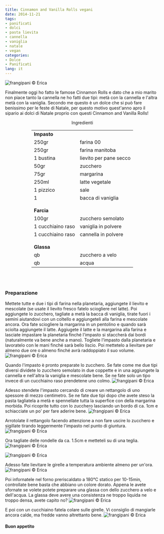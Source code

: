 ```yaml
---
title: Cinnamon and Vanilla Rolls vegani
date: 2014-11-21
tags:
- panificati
- dolci
- pasta lievita
- cannella
- vaniglia
- natale
- vegan
categories:
- Dolce
- Panificati
lang: it
---
```

![](header.jpg "frangipani © Erica")

Finalmente oggi ho fatto le famose Cinnamon Rolls e dato che a mio marito non piace tanto la cannella ne ho fatti due tipi: metà con la cannella e l'altra metà con la vaniglia. Secondo me questo è un dolce che si può fare benissimo per le feste di Natale, per questo motivo quest'anno apro il sipario ai dolci di Natale proprio con questi Cinnamon and Vanilla Rolls!


<div id="wrapper" style="text-align: center">
  <div id="yourdiv" style="display: inline-block;">
    <div class="ingredients">
      <div class="ingredients-title">Ingredienti</div>
      <table>
        <tbody>
          <tr>
            <td colspan="2"><b>Impasto</b></td>
          </tr>
          <tr>
            <td>250gr</td>
            <td>farina 00</td>
          </tr>
          <tr>
            <td>250gr</td>
            <td>farina manitoba</td>
          </tr>
          <tr>
            <td>1 bustina</td>
            <td>lievito per pane secco</td>
          </tr>
          <tr>
            <td>50gr</td>
            <td>zucchero</td>
          </tr>
          <tr>
            <td>75gr</td>
            <td>margarina</td>
          </tr>
          <tr>
            <td>250ml</td>
            <td>latte vegetale</td>
          </tr>
          <tr>
            <td>1 pizzico</td>
            <td>sale</td>
          </tr>
          <tr>
            <td>1</td>
            <td>bacca di vaniglia</td>
          </tr>
          <tr style="height: 15px;"></tr>
          <tr>          
            <td colspan="2"><b>Farcia</b></td>
          </tr>
          <tr>
            <td>100gr</td>
            <td>zucchero semolato</td>
          </tr>
          <tr>      
            <td>1 cucchiaino raso</td>
            <td>vaniglia in polvere</td>
          </tr>
          <tr>      
            <td>1 cucchiaino raso</td>
            <td>cannella in polvere</td>
          </tr>
          <tr style="height: 15px;"></tr>
          <tr>          
            <td colspan="2"><b>Glassa</b></td>
          </tr>      
          <tr>
            <td>qb</td>
            <td>zucchero a velo</td>
          </tr>
          <tr>
            <td>qb</td>
            <td>acqua</td>       
          </tr>
        </tbody>
      </table>
      <br></br>
    </div>
  </div>
</div>


<h3>
  <font color="grey">
    <i class="fa-solid fa-gears"></i>
  </font> Preparazione
</h3>

Mettete tutte e due i tipi di farina nella planetaria, aggiungete il lievito e mescolate (se usate il lievito fresco fatelo sciogliere nel latte). Poi aggiungete lo zucchero, tagliate a metà la bacca di vaniglia, tirate fuori i semini aiutandovi con un coltello e aggiungeteli alla farina e mescolate ancora. Ora fate sciogliere la margarina in un pentolino e quando sarà sciolta aggiungete il latte. Aggiugete il latte e la margarina alla farina e lasciate impastare la planetaria finché l'impasto si staccherà dai bordi (naturalmente va bene anche a mano). Togliete l'impasto dalla planetaria e lavoratelo con le mani finché sarà bello liscio. Poi mettetelo a lievitare per almeno due ore o almeno finché avrà raddoppiato il suo volume.
![](impasto.jpg "frangipani © Erica")

Quando l'impasto è pronto preparate lo zucchero. Se fate come me due tipi diversi dividete lo zucchero semolato in due coppette e in una aggiungete la cannella e nell'altra la vaniglia e mescolate bene. Se ne fate solo un tipo invece di un cucchiaino raso prendetene uno colmo.
![](zucchero.jpg "frangipani © Erica")

Adesso stendete l'impasto cercando di creare un rettangolo di uno spessore di mezzo centimetro. Se ne fate due tipi dopo che avete steso la pasta tagliatela a metà e spennellate tutta la superfice con della margarina morbida. Poi ricoprite tutto con lo zucchero lasciando un bordo di ca. 1cm e schiacciate un po' per fare aderire bene.
![](rettangolo.jpg "frangipani © Erica")

Arrotolate il rettangolo facendo attenzione a non fare uscire lo zucchero e sigillate tirando leggermente l'impasto nel punto di giuntura.
![](rotolo.jpg "frangipani © Erica")

Ora tagliate delle rondelle da ca. 1.5cm e metteteli su di una teglia.
![](vaniglia.jpg "frangipani © Erica")

![](cannella.jpg "frangipani © Erica")

Adesso fate lievitare le girelle a temperatura ambiente almeno per un'ora.
![](lievitate.jpg "frangipani © Erica")

Poi infornatele nel forno preriscaldato a 180°C statico per 10-15min, controllate bene basta che abbiano un colore dorato. Appena le avete sfornate se volete potete preparare una glassa con dello zucchero a velo e dell'acqua. La glassa deve avere una consistenza ne troppo liquida ne troppo densa, avete capito no?
![](glassa.jpg "frangipani © Erica")

E poi con un cucchiaino fatela colare sulle girelle. Vi consiglio di mangiarle ancora calde, ma fredde vanno altrettanto bene.
![](risultato.jpg "frangipani © Erica")


<h4>Buon appetito
  <font color="red">
    <i class="fa-regular fa-face-smile"></i>
  </font>
</h4>
